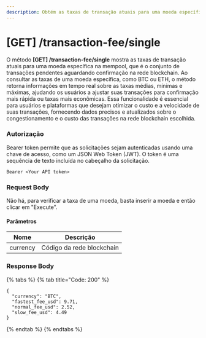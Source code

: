 ```yaml
---
description: Obtém as taxas de transação atuais para uma moeda específica na mempool.
---
```


# \[GET] /transaction-fee/single

O método **\[GET] /transaction-fee/single** mostra as taxas de transação atuais para uma moeda específica na mempool, que é o conjunto de transações pendentes aguardando confirmação na rede blockchain. Ao consultar as taxas de uma moeda específica, como BTC ou ETH, o método retorna informações em tempo real sobre as taxas médias, mínimas e máximas, ajudando os usuários a ajustar suas transações para confirmação mais rápida ou taxas mais econômicas. Essa funcionalidade é essencial para usuários e plataformas que desejam otimizar o custo e a velocidade de suas transações, fornecendo dados precisos e atualizados sobre o congestionamento e o custo das transações na rede blockchain escolhida.

### Autorização

Bearer token permite que as solicitações sejam autenticadas usando uma chave de acesso, como um JSON Web Token (JWT). O token é uma sequência de texto incluída no cabeçalho da solicitação.

```
Bearer <Your API token>
```

### Request Body

Não há, para verificar a taxa de uma moeda, basta inserir a moeda e então clicar em "Execute".

#### Parâmetros

| Nome     | Descrição                 |
| -------- | ------------------------- |
| currency | Código da rede blockchain |

### Response Body

{% tabs %}
{% tab title="Code: 200" %}
```
{
  "currency": "BTC",
  "fastest_fee_usd": 9.71,
  "normal_fee_usd": 2.52,
  "slow_fee_usd": 4.49
}
```
{% endtab %}
{% endtabs %}
